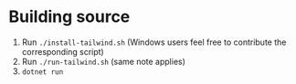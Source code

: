 # Building source

1. Run `./install-tailwind.sh` (Windows users feel free to contribute the corresponding script)
2. Run `./run-tailwind.sh` (same note applies)
3. `dotnet run`
